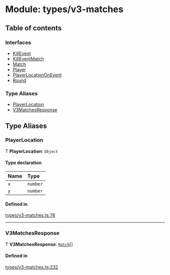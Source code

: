 # Module: types/v3-matches

## Table of contents

### Interfaces

- [KillEvent](../interfaces/types_v3_matches.KillEvent.md)
- [KillEventMatch](../interfaces/types_v3_matches.KillEventMatch.md)
- [Match](../interfaces/types_v3_matches.Match.md)
- [Player](../interfaces/types_v3_matches.Player.md)
- [PlayerLocationOnEvent](../interfaces/types_v3_matches.PlayerLocationOnEvent.md)
- [Round](../interfaces/types_v3_matches.Round.md)

### Type Aliases

- [PlayerLocation](types_v3_matches.md#playerlocation)
- [V3MatchesResponse](types_v3_matches.md#v3matchesresponse)

## Type Aliases

### PlayerLocation

Ƭ **PlayerLocation**: `Object`

#### Type declaration

| Name | Type |
| :------ | :------ |
| `x` | `number` |
| `y` | `number` |

#### Defined in

[types/v3-matches.ts:78](https://github.com/jameslinimk/unofficial-valorant-api/blob/fe67431/package/src/types/v3-matches.ts#L78)

___

### V3MatchesResponse

Ƭ **V3MatchesResponse**: [`Match`](../interfaces/types_v3_matches.Match.md)[]

#### Defined in

[types/v3-matches.ts:232](https://github.com/jameslinimk/unofficial-valorant-api/blob/fe67431/package/src/types/v3-matches.ts#L232)
